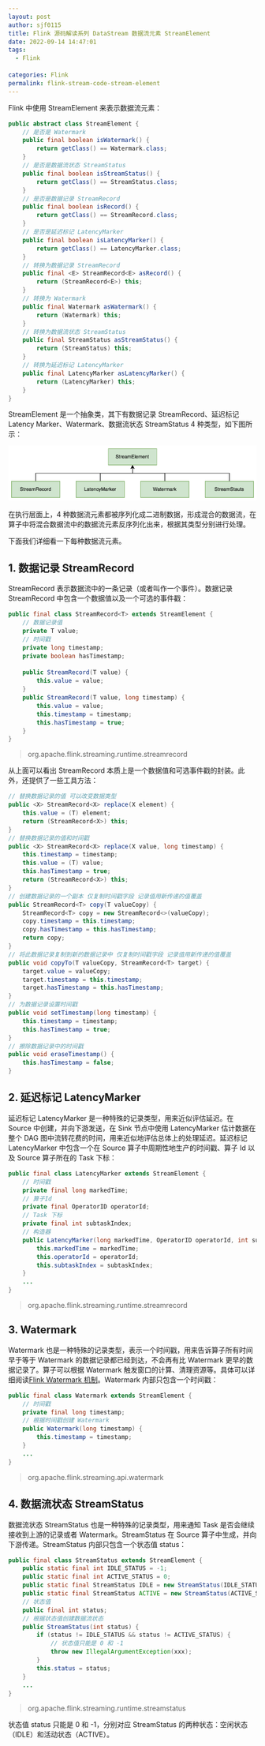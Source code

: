 ```yaml
---
layout: post
author: sjf0115
title: Flink 源码解读系列 DataStream 数据流元素 StreamElement
date: 2022-09-14 14:47:01
tags:
  - Flink

categories: Flink
permalink: flink-stream-code-stream-element
---
```


Flink 中使用 StreamElement 来表示数据流元素：
```java
public abstract class StreamElement {
    // 是否是 Watermark
    public final boolean isWatermark() {
        return getClass() == Watermark.class;
    }
    // 是否是数据流状态 StreamStatus
    public final boolean isStreamStatus() {
        return getClass() == StreamStatus.class;
    }
    // 是否是数据记录 StreamRecord
    public final boolean isRecord() {
        return getClass() == StreamRecord.class;
    }
    // 是否是延迟标记 LatencyMarker
    public final boolean isLatencyMarker() {
        return getClass() == LatencyMarker.class;
    }
    // 转换为数据记录 StreamRecord
    public final <E> StreamRecord<E> asRecord() {
        return (StreamRecord<E>) this;
    }
    // 转换为 Watermark
    public final Watermark asWatermark() {
        return (Watermark) this;
    }
    // 转换为数据流状态 StreamStatus
    public final StreamStatus asStreamStatus() {
        return (StreamStatus) this;
    }
    // 转换为延迟标记 LatencyMarker
    public final LatencyMarker asLatencyMarker() {
        return (LatencyMarker) this;
    }
}
```
StreamElement 是一个抽象类，其下有数据记录 StreamRecord、延迟标记 Latency Marker、Watermark、数据流状态 StreamStatus 4 种类型，如下图所示：

![](https://github.com/sjf0115/ImageBucket/blob/main/Flink/flink-stream-code-stream-element-1.png?raw=true)

在执行层面上，4 种数据流元素都被序列化成二进制数据，形成混合的数据流，在算子中将混合数据流中的数据流元素反序列化出来，根据其类型分别进行处理。

下面我们详细看一下每种数据流元素。

## 1. 数据记录 StreamRecord

StreamRecord 表示数据流中的一条记录（或者叫作一个事件）。数据记录 StreamRecord 中包含一个数据值以及一个可选的事件戳：
```java
public final class StreamRecord<T> extends StreamElement {
    // 数据记录值
    private T value;
    // 时间戳
    private long timestamp;
    private boolean hasTimestamp;

    public StreamRecord(T value) {
        this.value = value;
    }
    public StreamRecord(T value, long timestamp) {
        this.value = value;
        this.timestamp = timestamp;
        this.hasTimestamp = true;
    }
}
```
> org.apache.flink.streaming.runtime.streamrecord

从上面可以看出 StreamRecord 本质上是一个数据值和可选事件戳的封装。此外，还提供了一些工具方法：
```java
// 替换数据记录的值 可以改变数据类型
public <X> StreamRecord<X> replace(X element) {
    this.value = (T) element;
    return (StreamRecord<X>) this;
}
// 替换数据记录的值和时间戳
public <X> StreamRecord<X> replace(X value, long timestamp) {
    this.timestamp = timestamp;
    this.value = (T) value;
    this.hasTimestamp = true;
    return (StreamRecord<X>) this;
}
// 创建数据记录的一个副本 仅复制时间戳字段 记录值用新传递的值覆盖
public StreamRecord<T> copy(T valueCopy) {
    StreamRecord<T> copy = new StreamRecord<>(valueCopy);
    copy.timestamp = this.timestamp;
    copy.hasTimestamp = this.hasTimestamp;
    return copy;
}
// 将此数据记录复制到新的数据记录中 仅复制时间戳字段 记录值用新传递的值覆盖
public void copyTo(T valueCopy, StreamRecord<T> target) {
    target.value = valueCopy;
    target.timestamp = this.timestamp;
    target.hasTimestamp = this.hasTimestamp;
}
// 为数据记录设置时间戳
public void setTimestamp(long timestamp) {
    this.timestamp = timestamp;
    this.hasTimestamp = true;
}
// 擦除数据记录中的时间戳
public void eraseTimestamp() {
    this.hasTimestamp = false;
}
```

## 2. 延迟标记 LatencyMarker

延迟标记 LatencyMarker 是一种特殊的记录类型，用来近似评估延迟。在 Source 中创建，并向下游发送，在 Sink 节点中使用 LatencyMarker 估计数据在整个 DAG 图中流转花费的时间，用来近似地评估总体上的处理延迟。延迟标记 LatencyMarker 中包含一个在 Source 算子中周期性地生产的时间戳、算子 Id 以及 Source 算子所在的 Task 下标：
```java
public final class LatencyMarker extends StreamElement {
    // 时间戳
    private final long markedTime;
    // 算子Id
    private final OperatorID operatorId;
    // Task 下标
    private final int subtaskIndex;
    // 构造器
    public LatencyMarker(long markedTime, OperatorID operatorId, int subtaskIndex) {
        this.markedTime = markedTime;
        this.operatorId = operatorId;
        this.subtaskIndex = subtaskIndex;
    }
    ...
}
```
> org.apache.flink.streaming.runtime.streamrecord

## 3. Watermark

Watermark 也是一种特殊的记录类型，表示一个时间戳，用来告诉算子所有时间早于等于 Watermark 的数据记录都已经到达，不会再有比 Watermark 更早的数据记录了。算子可以根据 Watermark 触发窗口的计算、清理资源等。具体可以详细阅读[Flink Watermark 机制](https://smartsi.blog.csdn.net/article/details/126689246)。Watermark 内部只包含一个时间戳：
```java
public final class Watermark extends StreamElement {
    // 时间戳
    private final long timestamp;
    // 根据时间戳创建 Watermark
    public Watermark(long timestamp) {
        this.timestamp = timestamp;
    }
    ...
}
```
> org.apache.flink.streaming.api.watermark

## 4. 数据流状态 StreamStatus

数据流状态 StreamStatus 也是一种特殊的记录类型，用来通知 Task 是否会继续接收到上游的记录或者 Watermark。StreamStatus 在 Source 算子中生成，并向下游传递。StreamStatus 内部只包含一个状态值 status：
```java
public final class StreamStatus extends StreamElement {
    public static final int IDLE_STATUS = -1;
    public static final int ACTIVE_STATUS = 0;
    public static final StreamStatus IDLE = new StreamStatus(IDLE_STATUS);
    public static final StreamStatus ACTIVE = new StreamStatus(ACTIVE_STATUS);
    // 状态值
    public final int status;
    // 根据状态值创建数据流状态
    public StreamStatus(int status) {
        if (status != IDLE_STATUS && status != ACTIVE_STATUS) {
            // 状态值只能是 0 和 -1
            throw new IllegalArgumentException(xxx);
        }
        this.status = status;
    }
    ...
}
```
> org.apache.flink.streaming.runtime.streamstatus

状态值 status 只能是 0 和 -1，分别对应 StreamStatus 的两种状态：空闲状态（IDLE）和活动状态（ACTIVE）。
